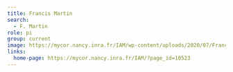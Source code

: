 ```yaml
---
title: Francis Martin
search:
  - F. Martin
role: pi
group: current
image: https://mycor.nancy.inra.fr/IAM/wp-content/uploads/2020/07/Francis_010116-200x300.jpg
links:
  home-page: https://mycor.nancy.inra.fr/IAM/?page_id=10523
---
```

